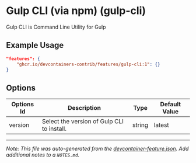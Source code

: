 
# Gulp CLI (via npm) (gulp-cli)

Gulp CLI is Command Line Utility for Gulp

## Example Usage

```json
"features": {
    "ghcr.io/devcontainers-contrib/features/gulp-cli:1": {}
}
```

## Options

| Options Id | Description | Type | Default Value |
|-----|-----|-----|-----|
| version | Select the version of Gulp CLI to install. | string | latest |



---

_Note: This file was auto-generated from the [devcontainer-feature.json](https://github.com/devcontainers-contrib/features/blob/main/src/gulp-cli/devcontainer-feature.json).  Add additional notes to a `NOTES.md`._
